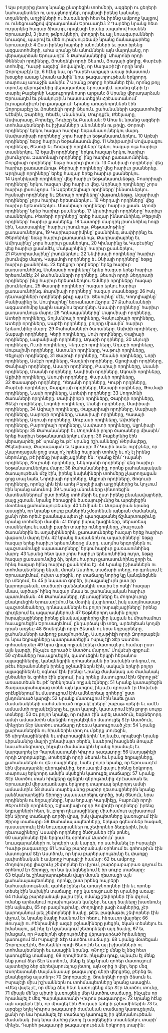 1 Այս բոլորից յետոյ նրանք ընտրեցին տոհմերի, ազգերի ու ցեղերի նահապետներ ու առաջնորդներ, որպէսզի իրենց կանանց, տղաների, աղջիկների ու ծառաների հետ եւ իրենց ամբողջ կայքով ու ունեցուածքով վերադառնան Երուսաղէմ: 2 Դարեհը նրանց հետ ուղարկեց հազար ձիաւոր, որպէսզի նրանք ապահով հասնեն Երուսաղէմ, 3 յետոյ թմբուկների, փողերի եւ այլ նուագարանների նուագով, պարով եւ մեծ ուրախութեամբ նրանց ճանապարհեց Երուսաղէմ:
4 Ըստ իրենց հայրերի անունների եւ ըստ իրենց ազգատոհմերի, ահա սրանք են անուններն այն մարդկանց, որ վերադարձան Երուսաղէմ.
5 Քահանաներից՝ Ահարոնի որդի Փենեէսի որդիները, Յոսեդեկի որդի Յեսուն, Յուդայի ցեղից, Փարէսի տոհմից, Դաւթի ազգից՝ Յովակիմը, որ Սաղաթիէլի որդի նոյն Զորոբաբէլն էր, 6 հէնց նա, որ Դարեհ արքայի առաջ իմաստուն խօսքեր ասաց Նիսան ամսին՝ նրա թագաւորութեան երկրորդ տարուայ առաջին ամսին: 7 Սրանք բոլորը հրեաներ էին, որոնց թոյլ տրուեց գերութիւնից վերադառնալ Երուսաղէմ. սրանց գերի էր տարել Բաբելոնի Նաբուքոդոնոսոր արքան: 8 Սրանք վերադարձան Երուսաղէմ եւ բնակութիւն հաստատեցին Հրէաստանում՝ իւրաքանչիւրն իր քաղաքում: Նրանց առաջնորդներն էին Զորոբաբէլը եւ Յոսեդեկի որդի Յեսուն. քահանաների ազգատոհմից՝ Նէեմին, Զարեհը, Ռեսէն, Անանիան, Մուրդքէն, Բեելսարը, Ասփարասը, Բորսէլը, Ռուիբը եւ Բաանան:
9 Ահա եւ նրանց ազգերի տոհմապետների եւ իշխանների անուններն ու թիվը. Փորոսի որդիները՝ երկու հազար հարիւր եօթանասուներկու մարդ. Սափատիայի որդիները՝ չորս հարիւր եօթանասուներկու. 10 Արէսի որդիները՝ եօթը հարիւր եօթանասունվեց. 11 Նեփթաղիմ Մովաբացու որդիները, Յեսուի եւ Ռովաբի որդիները՝ երկու հազար ութ հարիւր տասներկու. 12 Ելամի որդիները՝ երկու հազար երկու հարիւր յիսունչորս. Զատոնայի որդիները՝ ինը հարիւր քառասունհինգ. Բորքիայի որդիները՝ եօթը հարիւր յիսուն. 13 Բանիայի որդիները՝ վեց հարիւր քառասունութ. Բերիայի որդիները՝ վեց հարիւր քսաներեք. Արդիայի որդիները՝ երեք հազար երեք հարիւր քսաներկու. 14 Ադոնիկամի որդիները՝ վեց հարիւր եօթանասունեօթը. Բոսորիայի որդիները՝ երկու հազար վեց հարիւր վեց. Ադինայի որդիները՝ չորս հարիւր յիսունչորս. 15 Ազերեղեկիայի որդիները՝ իննսուներկու. Իլանայի որդիները եւ Զետայի որդիները՝ վաթսունեօթը. Ազարիայի որդիները՝ չորս հարիւր երեսուներկու. 16 Գերդալի որդիները՝ վեց հարիւր երեսուներկու. Անանիայի որդիները՝ հարիւր քսան. Արոմի որդիները՝ երեք հարիւր քսաներեք. 17 Արսիփուրի որդիները՝ հարիւր տասներկու. Բետերի որդիները՝ երեք հազար իննսունհինգ. Բեթլոմի որդիները՝ հարիւր քսաներեք: 18 Նատոբի մարդիկ յիսունհինգ հոգի էին, Նատտայինը՝ հարիւր յիսունութ, Բեթսամոթինը՝ քառասուներկու, 19 Կարիաթարիմինը՝ քսանհինգ, Քափիրինը եւ Թերոնինը՝ եօթը հարիւր քառասունութ, Քադիասիայինը եւ Ամիդայինը՝ չորս հարիւր քսաներկու, 20 Կիմարինը եւ Կաբէսինը՝ վեց հարիւր քսանմէկ, Մակալոնինը՝ հարիւր քսաներկու, 21 Բետոլիամայինը՝ յիսուներկու: 22 Նեփիսայի որդիները՝ հարիւր յիսունվեց մարդ. Կալամոլի որդիները եւ Օնիայի որդիները՝ եօթը հարիւր քսանհինգ. 23 Երեքոյի որդիները՝ երեք հարիւր քառասունհինգ, Սանասսի որդիները՝ երեք հազար երեք հարիւր երեսունմէկ:
24 Քահանաների որդիները. Յեսուի որդի Յեդդուտի որդիները՝ ինը հարիւր երեսուներկու. Եմմերի որդիները՝ հազար յիսուներկու. 25 Փասորի որդիները՝ հազար երկու հարիւր քառասունհինգ. Քարմիայի որդիները՝ հազար տասնեօթը:
26 Իսկ ղեւտացիների որդիների թիւը այս էր. Յեսուինը՝ մէկ, Կոդոլիայինը՝ Բանիայինը եւ Սուդիայինը՝ եօթանասունչորս:
27 Քահանաների ազգատոհմից կային սաղմոս երգողներ. Ասափի որդիները՝ հարիւր քառասունութ մարդ:
28 Դռնապաններից՝ Սալոմիայի որդիները, Ատերի որդիները, Տոլմանիայի որդիները, Գակուբիայի որդիները, Ատերի որդիները, Սաբէի որդիները, բոլորը միասին՝ հարիւր երեսունինը մարդ:
29 Քահանաների ծառաները. Ասիփի որդիները, Տաբալի որդիները, Կերի որդիները, Սուի որդիները, Փալիայի որդիները, Լաբանիայի որդիները, Ադաբի որդիները, 30 Ակուդի որդիները, Ուտի որդիները, Կեդաբի որդիները, Ադաբի որդիները, Սուբայիմի որդիները, Աստանի որդիները, Կաթուի որդիները, Գելլուրի որդիները, 31 Յաբուի որդիները, Դեսանի որդիները, Նորի որդիները, Ասէբի որդիները, Գազերի որդիները, Օքոզիայի որդիները, Փանիայի որդիները, Ասարի որդիները, Բասիայի որդիները, Ասանի որդիները, Մաանի որդիները, Նափիսի որդիները, Ակումի որդիները, Աքիփի որդիները, Ասուրի որդիները, Փարակի որդիները, 32 Փասալոթի որդիները, Դեդանի որդիները, Կութի որդիները, Քարէսի որդիները, Բարքուսի որդիները, Սեսարի որդիները, Թումայի որդիները, Նասի որդիները, Ատեփի որդիները:
33 Սողոմոնի ծառաների որդիները. Սափփիոթի որդիները, Փարիդի որդիները, Յեելի որդիները, Լոզոնի որդիները, Սաելի որդիները, Սափիայի որդիները, 34 Ագիայի որդիները, Փաքարիայի որդիները, Սաբիայի որդիները, Սարոթի որդիները, Մասսիայի որդիները, Գասայի որդիները, Ադուսի որդիները, Սուբասի որդիները, Ափփերի որդիները, Բարոդիայի որդիները, Սափատի որդիները, Ալլոնիայի որդիները: 35 Քահանաների եւ Սողոմոնի բոլոր ծառաները միասին՝ երեք հարիւր եօթանասուներկու մարդ:
36 Բաբելոնից էին վերադարձել թէ՛ սրանք եւ թէ՛ սրանց իշխանները՝ Թերմալէթը, Թելեսիասը, Քարաթալան եւ Ալլաարը: 37 Կային նաեւ ուրիշներ, որ չկարողացան ցոյց տալ ո՛չ իրենց հայրերի տոհմը եւ ո՛չ էլ իրենց սերունդը, թէ իրենք իսրայէլացիներ են: Դրանք էին՝ Դալանի որդիները, Տուբանի որդիները, Նեկոդանի որդիները՝ վեց հարիւր եօթանասուներկու մարդ:
38 Քահանաներից, որոնք քահանայական ծառայութեան մէջ էին, իրենց նախնիների տոհմերը չկարողացան ցոյց տալ նաեւ Նորդիայի որդիները, Ակբոսի որդիները, Յոգուսի որդիները, որոնք կին էին առել Բերզելիայի աղջիկներից եւ կոչւում էին նրանց անունով: 39 Նրանց անունները փնտռեցին մատեաններում՝ ըստ իրենց տոհմերի եւ ըստ իրենց բնակավայրերի, բայց չգտան. նրանց հեռացրին ծառայութիւնից եւ արգելեցին մօտենալ քահանայութեանը: 40 Նէմիան եւ Ատթարիան նրանց ասացին, որ նրանք սուրբ բաներին չմօտենան այնքան ժամանակ, քանի դեռ որեւէ քաանայապետ չի պարզաբանել ճշմարտութիւնը նրանց տոհմերի մասին: 41 Բոլոր իսրայէլացիները, ներառեալ տասներկու եւ աւելի բարձր տարիք ունեցողները, չհաշուած ծառաներին եւ աղախիններին, քառասուներեք հազար երեք հարիւր վաթսուն մարդ էին. 42 նրանց ծառաներն ու աղախինները՝ եօթը հազար երեք հարիւր երեսունեօթը մարդ. սաղմոս երգողներն ու պաշտամունքի սպասաւորները՝ երկու հարիւր քառասունհինգ մարդ:
43 Նրանց հետ կար չորս հարիւր երեսունհինգ ուղտ, եօթը հազար քառասունվեց ձի, երկու հարիւր քառասունհինգ ջորի եւ հինգ հազար հինգ հարիւր քսանհինգ էշ: 44 Նրանց իշխաններն ու տոհմապետները եկան, մտան Աստծու տաճարի տեղը, որ գտնւում է Երուսաղէմում, ուխտ արեցին, որ տաճարը նորից կը կանգնեցնեն իր տեղում, եւ 45 ի նպաստ գործի, իւրաքանչիւրն ըստ իր կարողութեան, տաճարի գանձանակին տալիս էր ոսկի՝ հազար մնաս, արծաթ՝ հինգ հազար մնաս եւ քահանայական հարիւր պատմուճան: 46 Քահանաները, ղեւտացիները եւ ժողովուրդը բնակուեցին Երուսաղէմում եւ մօտիկ վայրերում, իսկ սաղմոսասաց պաշտօնեաները, դռնապաններն եւ բոլոր իսրայէլացիները՝ իրենց գիւղերում եւ ագարակներում:
47 Եօթներորդ ամսին բոլոր իսրայէլացիները իրենց բնակավայրերից վեր կացան եւ միահամուռ հաւաքուեցին Երուսաղէմում, ընդարձակ մի տեղ, արեւելեան կողմի դռան առջեւ: 48 Յոսեդեկի որդի Յեսուն ու նրա եղբայրները, քահանաների ամբողջ բազմութիւնը, Սաղաթիէլի որդի Զորոբաբէլն ու նրա եղբայրները պատրաստեցին Իսրայէլի Տէր Աստծու զոհասեղանը 49 նրա վրայ ողջակէզներ մատուցելու համար ըստ այն կարգի, ինչպէս գրուած է Աստծու մարդու՝ Մովսէսի գրքում: 50 Հրեաները հաւաքուեցին, զատուեցին երկրի հեթանոս այլազգիներից, կանգնեցրին զոհասեղանն իր նախկին տեղում, ու թէեւ հեթանոսներն իրենց թշնամիներն էին, սակայն երկրի բոլոր այլազգիներն էլ օգնում էին իրենց: Նրանք ժամանակ առ ժամանակ ընծաներ եւ զոհեր էին բերում, իսկ իրենք մատուցում էին Տիրոջ թէ՛ առաւօտեան եւ թէ՛ երեկոյեան ողջակէզները: 51 Նրանք կատարեցին Տաղաւարահարաց տօնն այն կարգով, ինչպէս գրուած էր Մովսէսի օրէնքներում եւ մատուցում էին ամենօրեայ զոհերը՝ ըստ ընդունուած կարգի: 52 Նրանք մատուցում էին նաեւ ըստ ժամանակների սահմանուած ողջակէզները՝ շաբաթ օրերի եւ ամէն ամսամտի ողջակէզները եւ, ըստ կարգի, կատարում էին բոլոր սուրբ տօները: 53 Եւ բոլոր նրանք, որ ուխտ էին արել Աստծուն, եօթներորդ ամսի ամսամտին սկսեցին ողջակէզներ մատուցել Տէր Աստծուն, մինչդեռ Տէր Աստծու տաճարը դեռեւս կառուցուած չէր: 54 Նրանք քարհատներին ու հիւսներին փող ու մթերք տուեցին, 55 սիդոնացիներին եւ տիւրոսացիներին՝ նոյնպէս, որպէսզի նրանք Լիբանանից մայրի շինափայտ բերեն, նաւերով հասցնեն Յոպպէ նաւահանգիստը, ինչպէս ժամանակին նրանց հրամայել եւ կարգադրել էր Պարսկաստանի Կիւրոս թագաւորը:
56 Սաղաթիէլի որդի Զորոբաբէլը, Յոսեդեկի որդի Յեսուն եւ նրանց եղբայրները, քահանաներն ու ղեւտացիները, նաեւ բոլոր նրանք, որ Երուսաղէմ էին վերադարձել գերութիւնից, Երուսաղէմ գալու իրենց երկրորդ տարուայ երկրորդ ամսին սկսեցին կառուցել տաճարը: 57 Նրանք Տէր Աստծու տան հիմքերը գցեցին գերութիւնից Հրէաստան եւ Երուսաղէմ վերադառնալու երկրորդ տարուայ երկրորդ ամսի ամսամտին: 58 Քսան տարեկանից բարձր ղեւտացիներին նրանք յանձնարարեցին Տիրոջը սպասաւորելու գործը, իսկ Յեսուն, նրա որդիներն ու եղբայրները, նրա եղբայր Կադմիէլը, Բաբունի որդի Յեբուհէմի որդիները, Ելիադիայի որդի Յովիդէի որդիները՝ իրենց եղբայրների հետ, եւ բոլոր ղեւտացիները միահամուռ աշխատում էին Տիրոջ տաճարի գործի վրայ, իսկ վարպետները կառուցում էին Տիրոջ տաճարը: 59 Քահանայապետները, երկար զգեստներ հագած, դասաւորուել էին նուագարաններ ու շեփորներ ձեռքերին, իսկ ղեւտացիները՝ Ասափի որդիները ծնծղաներ էին բռնել, 60 սաղմոսներ էին երգում եւ օրհնում Աստծուն՝ ըստ նուագարանների ու երգերի այն կարգի, որ սահմանել էր Իսրայէլի Դաւիթ թագաւորը: 61 Նրանք բարձրաձայն օրհնում եւ գոհութիւն էին մատուցում Տէր Աստծուն, որ նրա բարերարութիւնը եւ փառքը յաւիտենական է ամբողջ Իսրայէլի համար: 62 Եւ ամբողջ ժողովուրդը լիաշունչ շեփորներ էր փչում, բարձրաբարբառ գոչում եւ օրհնում էր Տիրոջը, որ նա կանգնեցնում է իր սուրբ տաճարը: 63 Եկան եւ շինարարութեան վայր մտան ղեւտացի այն քահանայապետները, որոնք, ըստ իրենց հայրերի նահապետութեան, գահերէցներ եւ առաջնորդներ էին եւ որոնք տեսել էին նախկին տաճարը, որը կառուցուած էր սրանից առաջ: 64 Ոմանք բարձրաձայն լալիս էին, ոմանք շեփորներ էին փչում, ոմանք արձակում ուրախութեան կանչեր, եւ այդ ձայները խառնուել էին այնպէս, 65 որ բազմութիւնը, ժողովրդի լացի ձայներից, չէր կարողանում լսել շեփորների ձայնը, թէեւ բազմաթիւ շեփորներ էին փչում, եւ նրանց ձայնը հասնում էր հեռու, հեռաւոր վայրեր:
66 Յուդայի ու Բենիամինի ազգի թշնամիները լսեցին, եկան տեսնելու եւ իմանալու, թէ ինչ էր նշանակում շեփորների այդ ձայնը, 67 եւ իմացան, որ Բաբելոնի գերութիւնից վերադարձած հրեաները կառուցում են Իսրայէլի Տէր Աստծու տաճարը: 68 Նրանք մօտեցան Զորոբաբէլին, Յոսեդեկի որդի Յեսուին եւ այլ իշխանների ու տոհմապետների եւ ասացին նրանց. «Թողէ՛ք մենք էլ ձեզ հետ կառուցենք տաճարը, 69 որովհետեւ ինչպէս դուք, այնպէս էլ մենք ենք լսում ձեր Տէր Աստծուն, մենք էլ ենք նրան զոհեր մատուցում այստեղից ձեր գերեվարուելուց յետոյ, այն օրից ի վեր, երբ մեզ Ասորեստանի Սալմանասար թագաւորը գերի վերցրեց, բերեց եւ բնակեցրեց այստեղ»:
70 Զորոբաբէլը, Յոսեդեկի որդի Յեսուն եւ Իսրայէլի միւս իշխաններն ու տոհմապետները նրանց ասացին. «Մեզ վայել չէ, որ մենք ձեզ հետ կառուցենք մեր Տէր Աստծու տունը, 71 միայն մե՛նք պիտի կառուցենք մեր Աստծու տաճարը, ինչպէս որ հրամայել է մեզ Պարսկաստանի Կիւրոս թագաւորը»:
72 Սրանք հէնց այն ազգերն էին, որ միացել էին Յուդայի երկրի թշնամիներին 73 եւ արգելք եղել Կիւրոս թագաւորի ժամանակ տաճարը կառուցելուն, քանի որ նա հրամայել էր տաճարը կառուցել իր կենդանութեան ժամանակ. իսկ նրա մահից յետոյ էլ արգելեցին տասներկու տարի՝ մինչեւ Դարեհ թագաւորի թագաւորութեան երկրորդ տարին:
